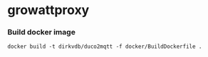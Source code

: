 # growattproxy

### Build docker image
```
docker build -t dirkvdb/duco2mqtt -f docker/BuildDockerfile .
```
